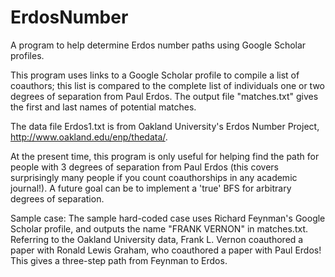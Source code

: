 ErdosNumber
===========

A program to help determine Erdos number paths using Google Scholar profiles. 

This program uses links to a Google Scholar profile to compile a list of coauthors; this list is compared to the complete list of individuals one or two degrees of separation from Paul Erdos. The output file "matches.txt" gives the first and last names of potential matches.

The data file Erdos1.txt is from Oakland University's Erdos Number Project, http://www.oakland.edu/enp/thedata/.

At the present time, this program is only useful for helping find the path for people with 3 degrees of separation from Paul Erdos (this covers surprisingly many people if you count coauthorships in any academic journal!). A future goal can be to implement a 'true' BFS for arbitrary degrees of separation.

Sample case:
The sample hard-coded case uses Richard Feynman's Google Scholar profile, and outputs the name "FRANK VERNON" in matches.txt. Referring to the Oakland University data, Frank L. Vernon coauthored a paper with Ronald Lewis Graham, who coauthored a paper with Paul Erdos! This gives a three-step path from Feynman to Erdos.

